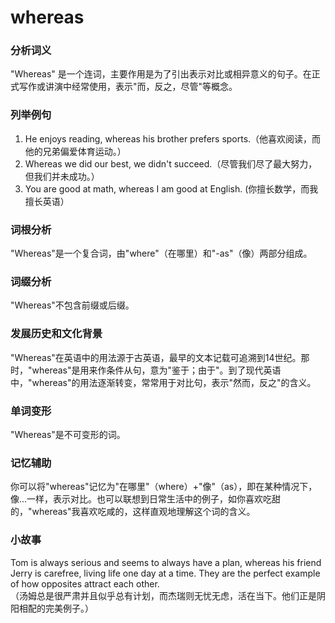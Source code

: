 # whereas

### 分析词义

  

"Whereas" 是一个连词，主要作用是为了引出表示对比或相异意义的句子。在正式写作或讲演中经常使用，表示"而，反之，尽管"等概念。

  

### 列举例句

  

1.  He enjoys reading, whereas his brother prefers sports.（他喜欢阅读，而他的兄弟偏爱体育运动。）
2.  Whereas we did our best, we didn't succeed.（尽管我们尽了最大努力，但我们并未成功。）
3.  You are good at math, whereas I am good at English. (你擅长数学，而我擅长英语）

  

### 词根分析

  

"Whereas"是一个复合词，由"where"（在哪里）和"-as"（像）两部分组成。

  

### 词缀分析

  

"Whereas"不包含前缀或后缀。

  

### 发展历史和文化背景

  

"Whereas"在英语中的用法源于古英语，最早的文本记载可追溯到14世纪。那时，"whereas"是用来作条件从句，意为"鉴于；由于"。到了现代英语中，"whereas"的用法逐渐转变，常常用于对比句，表示"然而，反之"的含义。

  

### 单词变形

  

"Whereas"是不可变形的词。

  

### 记忆辅助

  

你可以将"whereas"记忆为"在哪里"（where）+"像"（as），即在某种情况下，像...一样，表示对比。也可以联想到日常生活中的例子，如你喜欢吃甜的，"whereas"我喜欢吃咸的，这样直观地理解这个词的含义。

  

### 小故事

  

Tom is always serious and seems to always have a plan, whereas his friend Jerry is carefree, living life one day at a time. They are the perfect example of how opposites attract each other.  
（汤姆总是很严肃并且似乎总有计划，而杰瑞则无忧无虑，活在当下。他们正是阴阳相配的完美例子。）
